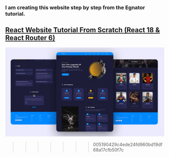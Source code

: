 
### I am creating this website step by step from the Egnator tutorial.

## [React Website Tutorial From Scratch (React 18 & React Router 6)](https://youtu.be/FiWby-T0Ec0)

![](./thumbnail.jpg)
>>>>>>> 005190429c4ede24fd960bd19df68a17cfb50f7c
